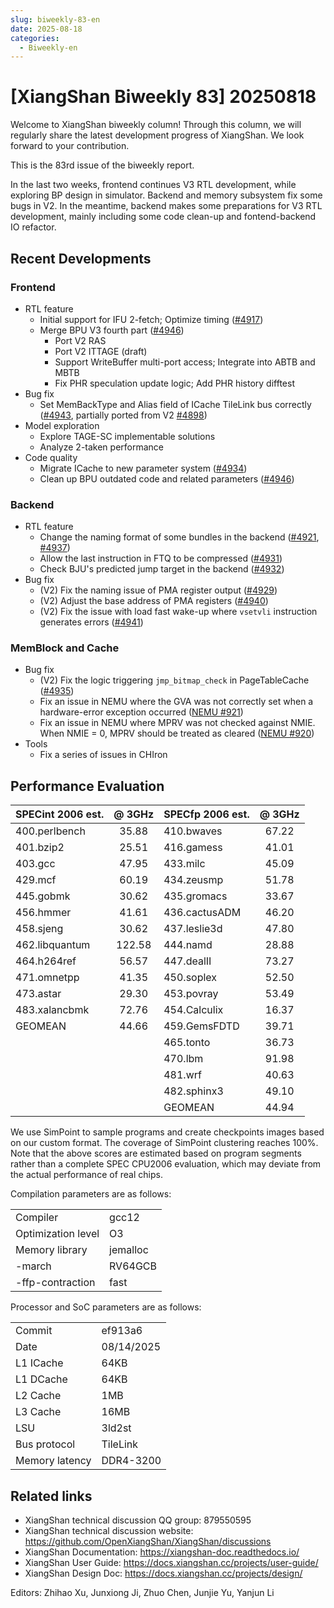 ```yaml
---
slug: biweekly-83-en
date: 2025-08-18
categories:
  - Biweekly-en
---
```


# [XiangShan Biweekly 83] 20250818

Welcome to XiangShan biweekly column! Through this column, we will regularly share the latest development progress of XiangShan. We look forward to your contribution.

This is the 83rd issue of the biweekly report.

In the last two weeks, frontend continues V3 RTL development, while exploring BP design in simulator. Backend and memory subsystem fix some bugs in V2. In the meantime, backend makes some preparations for V3 RTL development, mainly including some code clean-up and fontend-backend IO refactor.

<!-- more -->
## Recent Developments

### Frontend

- RTL feature
  - Initial support for IFU 2-fetch; Optimize timing ([#4917](https://github.com/OpenXiangShan/XiangShan/pull/4917))
  - Merge BPU V3 fourth part ([#4946](https://github.com/OpenXiangShan/XiangShan/pull/4946))
    - Port V2 RAS
    - Port V2 ITTAGE (draft)
    - Support WriteBuffer multi-port access; Integrate into ABTB and MBTB
    - Fix PHR speculation update logic; Add PHR history difftest
- Bug fix
  - Set MemBackType and Alias field of ICache TileLink bus correctly ([#4943](https://github.com/OpenXiangShan/XiangShan/pull/4943), partially ported from V2 [#4898](https://github.com/OpenXiangShan/XiangShan/pull/4898))
- Model exploration
  - Explore TAGE-SC implementable solutions
  - Analyze 2-taken performance
- Code quality
  - Migrate ICache to new parameter system ([#4934](https://github.com/OpenXiangShan/XiangShan/pull/4934))
  - Clean up BPU outdated code and related parameters ([#4946](https://github.com/OpenXiangShan/XiangShan/pull/4946))

### Backend

- RTL feature
  - Change the naming format of some bundles in the backend ([#4921](https://github.com/OpenXiangShan/XiangShan/pull/4921), [#4937](https://github.com/OpenXiangShan/XiangShan/pull/4937))
  - Allow the last instruction in FTQ to be compressed ([#4931](https://github.com/OpenXiangShan/XiangShan/pull/4931))
  - Check BJU's predicted jump target in the backend ([#4932](https://github.com/OpenXiangShan/XiangShan/pull/4932))
- Bug fix
  - (V2) Fix the naming issue of PMA register output ([#4929](https://github.com/OpenXiangShan/XiangShan/pull/4929))
  - (V2) Adjust the base address of PMA registers ([#4940](https://github.com/OpenXiangShan/XiangShan/pull/4940))
  - (V2) Fix the issue with load fast wake-up where `vsetvli` instruction generates errors ([#4941](https://github.com/OpenXiangShan/XiangShan/pull/4941))

### MemBlock and Cache

- Bug fix
  - (V2) Fix the logic triggering `jmp_bitmap_check` in PageTableCache ([#4935](https://github.com/OpenXiangShan/XiangShan/pull/4935))
  - Fix an issue in NEMU where the GVA was not correctly set when a hardware-error exception occurred ([NEMU #921](https://github.com/OpenXiangShan/NEMU/pull/921))
  - Fix an issue in NEMU where MPRV was not checked against NMIE. When NMIE = 0, MPRV should be treated as cleared ([NEMU #920](https://github.com/OpenXiangShan/NEMU/pull/920))
- Tools
  - Fix a series of issues in CHIron

## Performance Evaluation

| SPECint 2006 est. | @ 3GHz | SPECfp 2006 est. | @ 3GHz |
| :---------------- | :----: | :--------------- | :----: |
| 400.perlbench     | 35.88  | 410.bwaves       | 67.22  |
| 401.bzip2         | 25.51  | 416.gamess       | 41.01  |
| 403.gcc           | 47.95  | 433.milc         | 45.09  |
| 429.mcf           | 60.19  | 434.zeusmp       | 51.78  |
| 445.gobmk         | 30.62  | 435.gromacs      | 33.67  |
| 456.hmmer         | 41.61  | 436.cactusADM    | 46.20  |
| 458.sjeng         | 30.62  | 437.leslie3d     | 47.80  |
| 462.libquantum    | 122.58 | 444.namd         | 28.88  |
| 464.h264ref       | 56.57  | 447.dealII       | 73.27  |
| 471.omnetpp       | 41.35  | 450.soplex       | 52.50  |
| 473.astar         | 29.30  | 453.povray       | 53.49  |
| 483.xalancbmk     | 72.76  | 454.Calculix     | 16.37  |
| GEOMEAN           | 44.66  | 459.GemsFDTD     | 39.71  |
|                   |        | 465.tonto        | 36.73  |
|                   |        | 470.lbm          | 91.98  |
|                   |        | 481.wrf          | 40.63  |
|                   |        | 482.sphinx3      | 49.10  |
|                   |        | GEOMEAN          | 44.94  |

We use SimPoint to sample programs and create checkpoints images based on our custom format. The coverage of SimPoint clustering reaches 100%. Note that the above scores are estimated based on program segments rather than a complete SPEC CPU2006 evaluation, which may deviate from the actual performance of real chips.

Compilation parameters are as follows:

|                    |          |
| ------------------ | -------- |
| Compiler           | gcc12    |
| Optimization level | O3       |
| Memory library     | jemalloc |
| -march             | RV64GCB  |
| -ffp-contraction   | fast     |

Processor and SoC parameters are as follows:

|                |            |
| -------------- | ---------- |
| Commit         | ef913a6    |
| Date           | 08/14/2025 |
| L1 ICache      | 64KB       |
| L1 DCache      | 64KB       |
| L2 Cache       | 1MB        |
| L3 Cache       | 16MB       |
| LSU            | 3ld2st     |
| Bus protocol   | TileLink   |
| Memory latency | DDR4-3200  |

## Related links

- XiangShan technical discussion QQ group: 879550595
- XiangShan technical discussion website: <https://github.com/OpenXiangShan/XiangShan/discussions>
- XiangShan Documentation: <https://xiangshan-doc.readthedocs.io/>
- XiangShan User Guide: <https://docs.xiangshan.cc/projects/user-guide/>
- XiangShan Design Doc: <https://docs.xiangshan.cc/projects/design/>

Editors: Zhihao Xu, Junxiong Ji, Zhuo Chen, Junjie Yu, Yanjun Li
